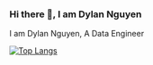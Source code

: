 ### Hi there 👋, I am Dylan Nguyen

I am Dylan Nguyen, A Data Engineer 


[![Top Langs](https://github-readme-stats.vercel.app/api/top-langs/?username=Dylan1301)](https://github.com/anuraghazra/github-readme-stats)
